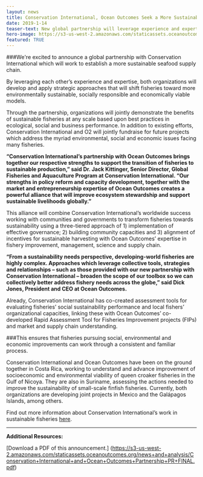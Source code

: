 ```yaml
---
layout: news
title: Conservation International, Ocean Outcomes Seek a More Sustainable Global Seafood Supply Chain
date: 2019-1-14
teaser-text: New global partnership will leverage experience and expertise to shift fisheries in developing regions of the world toward more environmentally sustainable, socially responsible and economically viable models.
hero-image: https://s3-us-west-2.amazonaws.com/staticassets.oceanoutcomes.org/news+and+analysis/hero+images/conservation-international-O2-partnership-hero.jpg
featured: TRUE
---
```

###We're excited to announce a global partnership with Conservation International which will work to establish a more sustainable seafood supply chain.

By leveraging each other’s experience and expertise, both organizations will develop and apply strategic approaches that will shift fisheries toward more environmentally sustainable, socially responsible and economically viable models. 

Through the partnership, organizations will jointly demonstrate the benefits of sustainable fisheries at any scale based upon best practices in ecological, social and business performance. In addition to existing efforts, Conservation International and O2 will jointly fundraise for future projects which address the myriad environmental, social and economic issues facing many fisheries.

**“Conservation International’s partnership with Ocean Outcomes brings together our respective strengths to support the transition of fisheries to sustainable production,” said Dr. Jack Kittinger, Senior Director, Global Fisheries and Aquaculture Program at Conservation International. “Our strengths in policy reform and capacity development, together with the market and entrepreneurship expertise of Ocean Outcomes creates a powerful alliance that will improve ecosystem stewardship and support sustainable livelihoods globally.”**

This alliance will combine Conservation International’s worldwide success working with communities and governments to transform fisheries towards sustainability using a three-tiered approach of 1) implementation of effective governance; 2) building community capacities and 3) alignment of incentives for sustainable harvesting with Ocean Outcomes’ expertise in fishery improvement, management, science and supply chain.

**“From a sustainability needs perspective, developing-world fisheries are highly complex. Approaches which leverage collective tools, strategies and relationships – such as those provided with our new partnership with Conservation International – broaden the scope of our toolbox so we can collectively better address fishery needs across the globe,” said Dick Jones, President and CEO at Ocean Outcomes.**

Already, Conservation International has co-created assessment tools for evaluating fisheries’ social sustainability performance and local fishers’ organizational capacities, linking these with Ocean Outcomes’ co-developed Rapid Assessment Tool for Fisheries Improvement projects (FIPs) and market and supply chain understanding. 

###This ensures that fisheries pursuing social, environmental and economic improvements can work through a consistent and familiar process.

Conservation International and Ocean Outcomes have been on the ground together in Costa Rica, working to understand and advance improvement of socioeconomic and environmental viability of queen croaker fisheries in the Gulf of Nicoya. They are also in Suriname, assessing the actions needed to improve the sustainability of small-scale finfish fisheries. Currently, both organizations are developing joint projects in Mexico and the Galápagos Islands, among others.

Find out more information about Conservation International’s work in sustainable fisheries <a href="https://www.conservation.org/How/Pages/Transforming-wild-fisheries-and-fish-farming.aspx" target="_blank">here</a>. 

----

**Additional Resources:**

[Download a PDF of this announcement.] (https://s3-us-west-2.amazonaws.com/staticassets.oceanoutcomes.org/news+and+analysis/Conservation+International+and+Ocean+Outcomes+Partnership+PR+FINAL.pdf)
